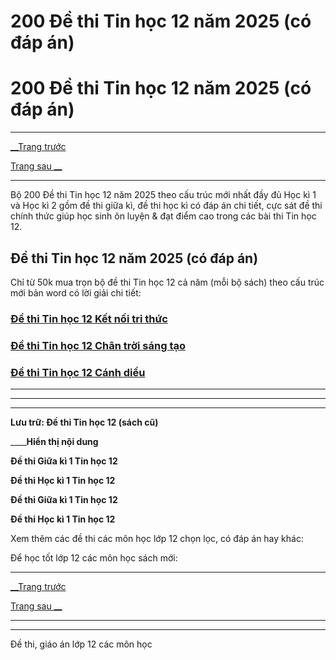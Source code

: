 # 200 Đề thi Tin học 12 năm 2025 (có đáp án)

# 200 Đề thi Tin học 12 năm 2025 (có đáp án)

* * *

[__Trang trước](https://vietjack.com/de-kiem-tra-lop-12/index.jsp)

[Trang sau __](https://vietjack.com/de-kiem-tra-lop-12/de-kiem-tra-1-tiet-tin-hoc-12-hoc-ki-1.jsp)

* * *

Bộ 200 Đề thi Tin học 12 năm 2025 theo cấu trúc mới nhất đầy đủ Học kì 1 và Học kì 2 gồm đề thi giữa kì, đề thi học kì có đáp án chi tiết, cực sát đề thi chính thức giúp học sinh ôn luyện & đạt điểm cao trong các bài thi Tin học 12.

## Đề thi Tin học 12 năm 2025 (có đáp án)

Chỉ từ 50k mua trọn bộ đề thi Tin học 12 cả năm (mỗi bộ sách) theo cấu trúc mới bản word có lời giải chi tiết:

### [**Đề thi Tin học 12 Kết nối tri thức**](https://vietjack.com/de-kiem-tra-lop-12/de-thi-tin-hoc-12-ket-noi-tri-thuc.jsp)

### [**Đề thi Tin học 12 Chân trời sáng tạo**](https://vietjack.com/de-kiem-tra-lop-12/de-thi-tin-hoc-12-chan-troi-sang-tao.jsp)

### [**Đề thi Tin học 12 Cánh diều**](https://vietjack.com/de-kiem-tra-lop-12/de-thi-tin-hoc-12-canh-dieu.jsp)

* * *

* * *

* * *

**Lưu trữ: Đề thi Tin học 12 (sách cũ)**

____**Hiển thị nội dung**

**Đề thi Giữa kì 1 Tin học 12**

**Đề thi Học kì 1 Tin học 12**

**Đề thi Giữa kì 1 Tin học 12**

**Đề thi Học kì 1 Tin học 12**

Xem thêm các đề thi các môn học lớp 12 chọn lọc, có đáp án hay khác:

Để học tốt lớp 12 các môn học sách mới:

* * *

[__Trang trước](https://vietjack.com/de-kiem-tra-lop-12/index.jsp)

[Trang sau __](https://vietjack.com/de-kiem-tra-lop-12/de-kiem-tra-1-tiet-tin-hoc-12-hoc-ki-1.jsp)

* * *

* * *

Đề thi, giáo án lớp 12 các môn học
